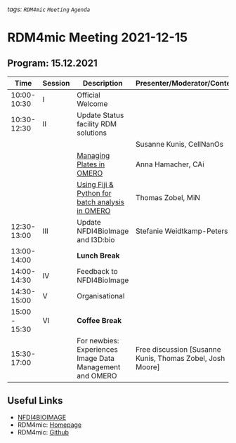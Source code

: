 ###### tags: `RDM4mic` `Meeting` `Agenda`

# RDM4mic Meeting 2021-12-15

## Program: 15.12.2021 
Time | Session | Description | Presenter/Moderator/Content 
--- | --- | --- | ---
10:00-10:30 | I | Official Welcome|
10:30-12:30 | II | Update Status facility RDM solutions |
|||| Susanne Kunis, CellNanOs |
|||[Managing Plates in OMERO](https://github.com/German-BioImaging/RDM4mic/blob/master/presentations/CAi_RDM4mic_OMERO_PlateData_Dec21.pdf) | Anna Hamacher, CAi |
||| [Using Fiji & Python for batch analysis in OMERO](https://github.com/German-BioImaging/RDM4mic/blob/master/presentations/RDM4Mic-Meeting_Dec21_Fiji_Python_MiN.pdf) | Thomas Zobel, MiN |
12:30-13:00 | III | Update NFDI4BioImage and I3D:bio | Stefanie Weidtkamp-Peters |
13:00-14:00 |  | **Lunch Break** | |
14:00-14:30 | IV | Feedback to NFDI4BioImage | |
14:30-15:00 | V | Organisational |
15:00 - 15:30 | VI | **Coffee Break**|
15:30-17:00 | | For newbies: Experiences Image Data Management and OMERO | Free discussion [Susanne Kunis, Thomas Zobel, Josh Moore] 



## Useful Links
* [NFDI4BIOIMAGE](https://nfdi4bioimage.de/home/)
* RDM4mic: [Homepage](https://german-bioimaging.github.io/RDM4mic.github.io/)
* RDM4mic: [Github](https://github.com/German-BioImaging/RDM4mic)
